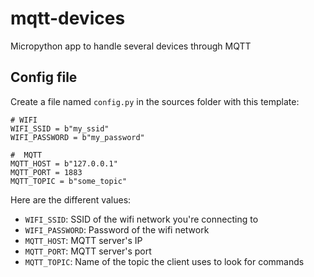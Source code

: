 # mqtt-devices
Micropython app to handle several devices through MQTT

## Config file

Create a file named `config.py` in the sources folder with this template:

```
# WIFI
WIFI_SSID = b"my_ssid"
WIFI_PASSWORD = b"my_password"

#  MQTT
MQTT_HOST = b"127.0.0.1"
MQTT_PORT = 1883
MQTT_TOPIC = b"some_topic"
```

Here are the different values:

- `WIFI_SSID`: SSID of the wifi network you're connecting to
- `WIFI_PASSWORD`: Password of the wifi network
- `MQTT_HOST`: MQTT server's IP
- `MQTT_PORT`: MQTT server's port
- `MQTT_TOPIC`: Name of the topic the client uses to look for commands
